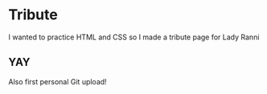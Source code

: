 # Tribute

I wanted to practice HTML and CSS so I made a tribute page for Lady Ranni

## YAY

Also first personal Git upload!
